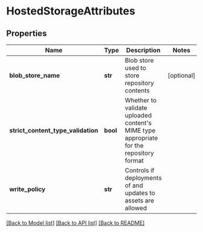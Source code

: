 # HostedStorageAttributes

## Properties

| Name                               | Type     | Description                                                                                 | Notes      |
| ---------------------------------- | -------- | ------------------------------------------------------------------------------------------- | ---------- |
| **blob_store_name**                | **str**  | Blob store used to store repository contents                                                | [optional] |
| **strict_content_type_validation** | **bool** | Whether to validate uploaded content&#x27;s MIME type appropriate for the repository format |
| **write_policy**                   | **str**  | Controls if deployments of and updates to assets are allowed                                |

[[Back to Model list]](../README.md#documentation-for-models) [[Back to API list]](../README.md#documentation-for-api-endpoints) [[Back to README]](../README.md)
